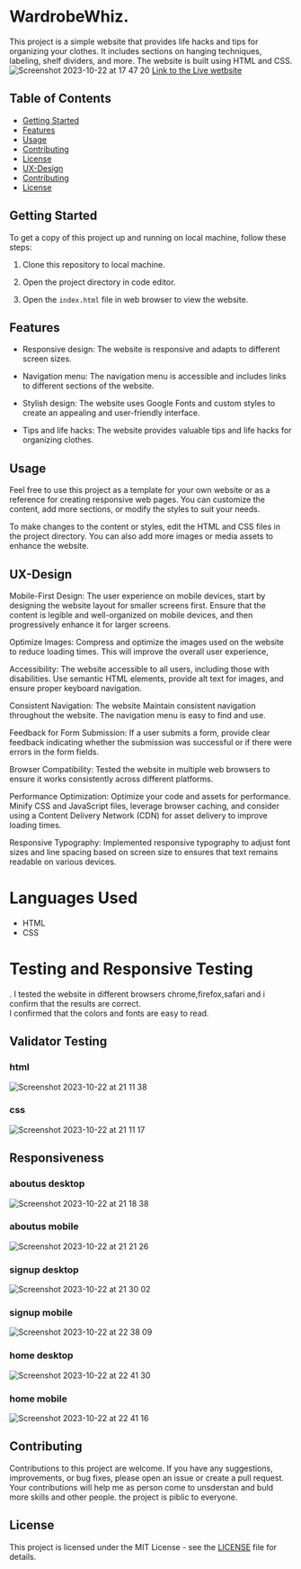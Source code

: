 # WardrobeWhiz. 

This project is a simple website that provides life hacks and tips for organizing your clothes. It includes sections on hanging techniques, labeling, shelf dividers, and more. The website is built using HTML and CSS.
![Screenshot 2023-10-22 at 17 47 20](https://github.com/JoannaAdermark1/life-hack/assets/137285482/7ff500b6-0370-466b-abd7-f6d7fbae6179)
[Link to the Live wetbsite](https://joannaadermark1.github.io/life-hack/) 

## Table of Contents

- [Getting Started](#getting-started)
- [Features](#features)
- [Usage](#usage)
- [Contributing](#contributing)
- [License](#license)
- [UX-Design](#ux-design)
- [Contributing](#contributing)
- [License](#license)
  

## Getting Started

To get a copy of this project up and running on local machine, follow these steps:

1. Clone this repository to local machine.

2. Open the project directory in code editor.

3. Open the `index.html` file in web browser to view the website.

## Features

- Responsive design: The website is responsive and adapts to different screen sizes.

- Navigation menu: The navigation menu is accessible and includes links to different sections of the website.

- Stylish design: The website uses Google Fonts and custom styles to create an appealing and user-friendly interface.

- Tips and life hacks: The website provides valuable tips and life hacks for organizing clothes.

## Usage

Feel free to use this project as a template for your own website or as a reference for creating responsive web pages. You can customize the content, add more sections, or modify the styles to suit your needs.

To make changes to the content or styles, edit the HTML and CSS files in the project directory. You can also add more images or media assets to enhance the website.

 ## UX-Design 
 
 Mobile-First Design: The user experience on mobile devices, start by designing the website layout for smaller screens first. Ensure that the content is legible and well-organized on mobile devices, and then progressively enhance it for larger screens.

Optimize Images: Compress and optimize the images used on the website to reduce loading times. This will improve the overall user experience, 

Accessibility: The website accessible to all users, including those with disabilities. Use semantic HTML elements, provide alt text for images, and ensure proper keyboard navigation.

Consistent Navigation: The website Maintain consistent navigation throughout the website. The navigation menu is easy to find and use. 

Feedback for Form Submission: If a user submits a form, provide clear feedback indicating whether the submission was successful or if there were errors in the form fields. 

Browser Compatibility: Tested the website in multiple web browsers to ensure it works consistently across different platforms. 

Performance Optimization: Optimize your code and assets for performance. Minify CSS and JavaScript files, leverage browser caching, and consider using a Content Delivery Network (CDN) for asset delivery to improve loading times.

Responsive Typography: Implemented responsive typography to adjust font sizes and line spacing based on screen size to ensures that text remains readable on various devices.

# Languages Used
- HTML
- CSS

# Testing and Responsive Testing
. I tested the website in different browsers chrome,firefox,safari and i confirm that the results are correct.  
I confirmed that the colors and fonts are easy to read.

## Validator Testing
### html 
![Screenshot 2023-10-22 at 21 11 38](https://github.com/JoannaAdermark1/life-hack/assets/137285482/c8e8a73e-291d-4394-aa0b-baa540516700)

### css
![Screenshot 2023-10-22 at 21 11 17](https://github.com/JoannaAdermark1/life-hack/assets/137285482/13059a66-978b-4c78-8c3e-3d2a99bc7fe0)

## Responsiveness

### aboutus desktop
![Screenshot 2023-10-22 at 21 18 38](https://github.com/JoannaAdermark1/life-hack/assets/137285482/56e67ff5-f246-4808-990d-b84a6dc6fa99)

### aboutus mobile
![Screenshot 2023-10-22 at 21 21 26](https://github.com/JoannaAdermark1/life-hack/assets/137285482/d6474ebf-f2ca-4da6-89e0-6275b29410ed)

### signup desktop
![Screenshot 2023-10-22 at 21 30 02](https://github.com/JoannaAdermark1/life-hack/assets/137285482/478038b8-b1c1-40ed-960a-f31024c05bbc)

### signup mobile
![Screenshot 2023-10-22 at 22 38 09](https://github.com/JoannaAdermark1/life-hack/assets/137285482/2d886cd7-2ae0-417c-921f-bc52e8045442)

### home desktop
![Screenshot 2023-10-22 at 22 41 30](https://github.com/JoannaAdermark1/life-hack/assets/137285482/9fa3b0ad-1834-4249-b1af-fc279998283d)

### home mobile
![Screenshot 2023-10-22 at 22 41 16](https://github.com/JoannaAdermark1/life-hack/assets/137285482/82801d51-3b16-4ff7-82f2-9eedf0ddf4ba)

## Contributing

Contributions to this project are welcome. If you have any suggestions, improvements, or bug fixes, please open an issue or create a pull request. Your contributions will help me as person come to unsderstan and buld more skills and other people. the project is piblic to everyone.

## License

This project is licensed under the MIT License - see the [LICENSE](LICENSE) file for details.
